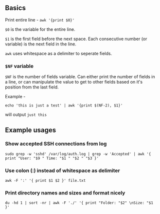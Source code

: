 ## Basics

Print entire line - `awk '{print $0}'`

`$0` is the variable for the entire line.

`$1` is the first field before the next space. Each consecutive number (or variable) is the next field in the line.

`awk` uses whitespace as a delimiter to seperate fields.

### `$NF` variable

`$NF` is the number of fields variable. Can either print the number of fields in a line, or can manipulate the value to get to other fields based on it's position from the last field.

Example -

`echo 'this is just a test' | awk '{print $(NF-2), $1}'`

will output `just this`

## Example usages

### Show accepted SSH connections from log

`sudo grep -w 'sshd' /var/log/auth.log | grep -w 'Accepted' | awk '{ print "User: "$9 " Time: "$1 " "$2 " "$3 }'`

### Use colon (:) instead of whitespace as delimiter

`awk -F ':' '{ print $1 $2 }' file.txt`

### Print directory names and sizes and format nicely

`du -hd 1 | sort -nr | awk -F './' '{ print "Folder: "$2" \nSize: "$1 }'`
